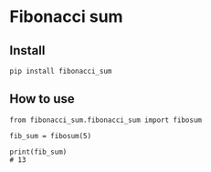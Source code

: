 # Fibonacci sum

## Install

```
pip install fibonacci_sum
```

## How to use

```
from fibonacci_sum.fibonacci_sum import fibosum

fib_sum = fibosum(5)

print(fib_sum)
# 13
```
